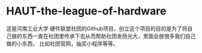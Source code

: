 # HAUT-the-league-of-hardware
这是河南工业大学 硬件联盟社团的Github项目，创立这个项目的目的是为了将自己做的东西一直在社团里传承下去从而帮助社团发扬光大，里面会放很多我们自己做的小东西，
比如社团官网，抽奖小程序等等。
